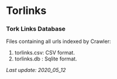 # Torlinks
### Tork Links Database

Files containing all urls indexed by Crawler:
1) torlinks.csv: CSV format.
2) torlinks.db : Sqlite format.

_Last update: 2020_05_12_
